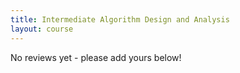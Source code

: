 ```yaml
---
title: Intermediate Algorithm Design and Analysis
layout: course
---
```


No reviews yet - please add yours below!

